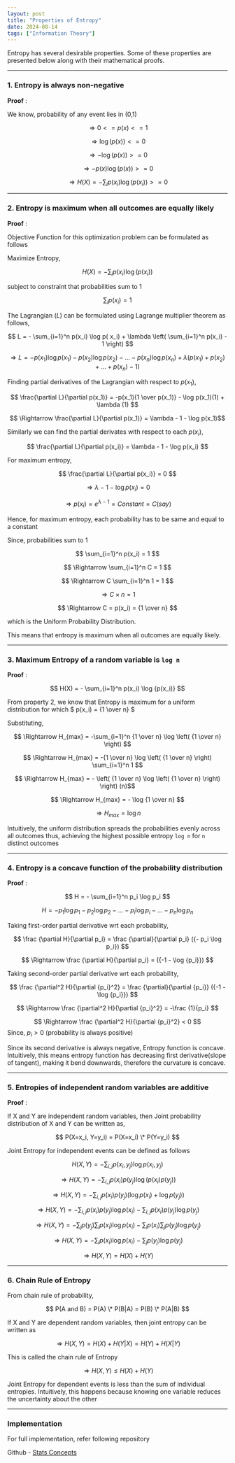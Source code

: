 ```yaml
---
layout: post
title: "Properties of Entropy"
date: 2024-08-14
tags: ["Information Theory"]
---
```


Entropy has several desirable properties. Some of these properties are presented below along with their mathematical proofs.

---
### 1. Entropy is always non-negative

**Proof** :

We know, probability of any event lies in (0,1)

$$ \Rightarrow 0 <= p(x) <= 1 $$

$$ \Rightarrow \log \left( p(x) \right) <= 0 $$

$$ \Rightarrow -\log \left( p(x) \right) >= 0 $$

$$ \Rightarrow -p(x) \log \left( p(x) \right) >= 0 $$

$$ \Rightarrow H(X) = -\sum_{i} p(x_i) \log \left(p( x_i) \right) >= 0 $$

---

### 2. Entropy is maximum when all outcomes are equally likely

**Proof** : 

Objective Function for this optimization problem can be formulated as follows

Maximize Entropy, 

$$ H(X) = -\sum_{i} p(x_i) \log  (p( x_i)) $$

subject to constraint that probabilities sum to 1

$$ \sum_{i} p(x_i) = 1 $$

The Lagrangian $\mathcal(L)$ can be formulated using Lagrange multiplier theorem as follows,

$$ L = - \sum_{i=1}^n p(x_i) \log p( x_i) + \lambda \left( \sum_{i=1}^n p(x_i) - 1 \right) $$

$$ \Rightarrow L = - p(x_1) \log p(x_1) - p(x_2) \log p(x_2) - ... - p(x_n) \log p(x_n) + \lambda (p(x_1) + p(x_2) + ... + p(x_n) - 1) $$

Finding partial derivatives of the Lagrangian with respect to $p(x_1)$,

$$ \frac{\partial L}{\partial p(x_1)} = -p(x_1){1 \over p(x_1)} - \log p(x_1)(1) + \lambda (1) $$ 

$$ \Rightarrow \frac{\partial L}{\partial p(x_1)} = \lambda - 1 - \log p(x_1)$$

Similarly we can find the partial derivates with respect to each $p(x_i)$,

$$ \frac{\partial L}{\partial p(x_i)} = \lambda - 1 - \log p(x_i) $$

For maximum entropy,

$$ \frac{\partial L}{\partial p(x_i)} = 0 $$

$$ \Rightarrow \lambda - 1 - \log p(x_i) = 0 $$

$$ \Rightarrow p(x_i) = e^{\lambda - 1} = Constant = C (say) $$

Hence, for maximum entropy, each probability has to be same and equal to a constant

Since, probabilities sum to 1

$$ \sum_{i=1}^n p(x_i) = 1 $$

$$ \Rightarrow \sum_{i=1}^n C = 1 $$

$$ \Rightarrow C \sum_{i=1}^n 1 = 1 $$

$$ \Rightarrow C \times n = 1 $$

$$ \Rightarrow C = p(x_i) = {1 \over n} $$

which is the Uniform Probability Distribution.

This means that entropy is maximum when all outcomes are equally likely.

---
### 3. Maximum Entropy of a random variable is `log n`

**Proof** : 

$$ H(X) = - \sum_{i=1}^n p(x_i) \log {p(x_i)}  $$

From property 2, we know that Entropy is maximum for a uniform distribution for which $ p(x_i) = {1 \over n} $

Substituting,

$$ \Rightarrow H_{max} = -\sum_{i=1}^n {1 \over n} \log \left( {1 \over n} \right) $$

$$ \Rightarrow H_{max} = -{1 \over n} \log \left( {1 \over n} \right) \sum_{i=1}^n 1 $$

$$ \Rightarrow H_{max} = - \left( {1 \over n} \log \left( {1 \over n} \right) \right) (n)$$

$$ \Rightarrow H_{max} = - \log {1 \over n} $$

$$ \Rightarrow H_{max} = \log n $$

Intuitively, the uniform distribution spreads the probabilities evenly across all outcomes thus, achieving the highest possible entropy 
`log n` for `n` distinct outcomes

---
### 4. Entropy is a concave function of the probability distribution

**Proof** : 

$$ H = - \sum_{i=1}^n p_i \log p_i $$

$$ H = - p_1 \log p_1 - p_2 \log p_2 - ... - p_i \log p_i - ... -p_n \log p_n $$

Taking first-order partial derivative wrt each probability,

$$ \frac {\partial H}{\partial p_i} = \frac {\partial}{\partial p_i} ({- p_i \log p_i}) $$

$$ \Rightarrow \frac {\partial H}{\partial p_i} = ({-1 - \log {p_i}}) $$

Taking second-order partial derivative wrt each probability,

$$ \frac {\partial^2 H}{\partial {p_i}^2} = \frac {\partial}{\partial {p_i}} ({-1 - \log {p_i}}) $$

$$ \Rightarrow \frac {\partial^2 H}{\partial {p_i}^2} = -\frac {1}{p_i} $$

$$ \Rightarrow \frac {\partial^2 H}{\partial {p_i}^2} < 0 $$ Since, $p_i > 0$ (probability is always positive)

Since its second derivative is always negative, Entropy function is concave.
Intuitively, this means entropy function has decreasing first derivative(slope of tangent), making it bend
downwards, therefore the curvature is concave.

---
### 5. Entropies of independent random variables are additive

**Proof** : 

If X and Y are independent random variables, then Joint probability distribution of X and Y can be written as,

$$ P(X=x_i, Y=y_i) = P(X=x_i) \* P(Y=y_i) $$

Joint Entropy for independent events can be defined as follows

$$ H(X,Y) = -\sum_{i,j} p(x_i,y_j) \log p(x_i,y_j) $$

$$ \Rightarrow H(X,Y) = -\sum_{i,j} p(x_i)p(y_j) \log ({p(x_i) p(y_j)}) $$

$$ \Rightarrow H(X,Y) = -\sum_{i,j} p(x_i)p(y_j) (\log {p(x_i) + \log p(y_j)}) $$

$$ \Rightarrow H(X,Y) = -\sum_{i,j} p(x_i)p(y_j) \log p(x_i) -\sum_{i,j} p(x_i)p(y_j) \log p(y_j) $$

$$ \Rightarrow H(X,Y) = -\sum_{j} p(y_j) \sum_{i} p(x_i) \log p(x_i) -\sum_{i} p(x_i) \sum_{j} p(y_j) \log p(y_j) $$

$$ \Rightarrow H(X,Y) = -\sum_{i} p(x_i) \log p(x_i) - \sum_{j} p(y_j) \log p(y_j) $$

$$ \Rightarrow H(X,Y) = H(X) + H(Y) $$

---
### 6. Chain Rule of Entropy

From chain rule of probability,

$$ P(A and B) = P(A) \* P(B|A) = P(B) \* P(A|B) $$

If X and Y are dependent random variables, then joint entropy can be written as

$$ \Rightarrow H(X,Y) = H(X) + H(Y|X) = H(Y) + H(X|Y) $$

This is called the chain rule of Entropy

$$ \Rightarrow H(X,Y) \leq H(X) + H(Y) $$

Joint Entropy for dependent events is less than the sum of individual entropies. 
Intuitively, this happens because knowing one variable reduces the uncertainty about the other

---
### Implementation
For full implementation, refer following repository

Github - [Stats Concepts](https://github.com/gouherdanish/stats_concepts/git)